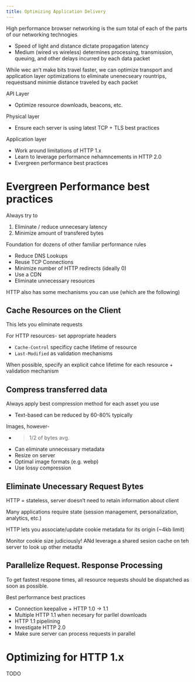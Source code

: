 ```yaml
---
title: Optimizing Application Delivery
---
```


High performance browser networking is the sum total of each of the parts of our networking technogies

- Speed of light and distance dictate propagation latency 
- Medium (wired vs wireless) determines processing, transmission, queuing, and other delays incurred by each data packet

While wec an’t make bits travel faster, we can optimize transport and application layer optimizations to eliminate unenecseary rountrips, requestsand minimie distance traveled by each packet

API Layer
- Optimize resource downloads, beacons, etc.

Physical layer
- Ensure each server is using latest TCP + TLS best practices

Application layer
- Work around limitations of HTTP 1.x
- Learn to leverage performance nehamncements in HTTP 2.0
- Evergreen performance best practices

# Evergreen Performance best practices

Always try to 
1. Eliminate / reduce unnecesary latency 
2. Minimize amount of transfered bytes

Foundation for dozens of other familiar performance rules
- Reduce DNS Lookups
- Reuse TCP Connections
- Minimize number of HTTP redirects (ideally 0)
- Use a CDN
- Eliminate unnecessary resources

HTTP also has some mechanisms you can use (which are the following)
## Cache Resources on the Client

This lets you eliminate requests

For HTTP resources- set appropriate headers
- `Cache-Control` specificy cache lifetime of resource
- `Last-Modified` as validation mechanisms

When possible, specify an explicit cahce lifetime for each resource + validation mechanism


## Compress transferred data

Always apply best compression method for each asset you use
- Text-based can be reduced by 60-80% typically

Images, however-
- >1/2 of bytes avg.
- Can eliminate unnecessary metadata
- Resize on server
- Optimal image formats (e.g. webp)
- Use lossy compression

## Eliminate Unecessary Request Bytes
HTTP = stateless, server doesn’t need to retain information about client

Many applications require state (session management, personalization, analytics, etc.)

HTTP lets you associate/update cookie metadata for its origin (~4kb limit)

Monitor cookie size judiciously! ANd leverage.a shared sesion cache on teh server to look up other metadta

## Parallelize Request. Response Processing

To get fastest respone times, all resource requests should be dispatched as soon as possible.

Best performance best practices
- Connection keepalive + HTTP 1.0 → 1.1
- Multiple HTTP 1.1 when necesary for parllel downloads
- HTTP 1.1 pipelining
- Investigate HTTP 2.0
- Make sure server can process requests in parallel

# Optimizing for HTTP 1.x
TODO



